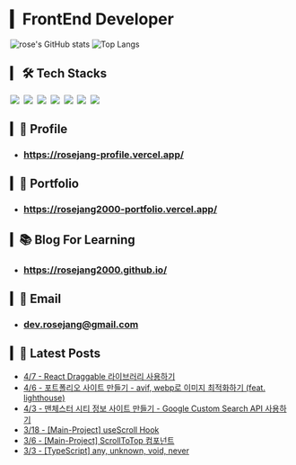 
# ▎FrontEnd Developer
  
  ![rose's GitHub stats](https://github-readme-stats-sand-six-91.vercel.app/api?username=RoseJang2000&show_icons=true&count_private=true&line_height=24&theme=radical&hide=stars)
  ![Top Langs](https://github-readme-stats.vercel.app/api/top-langs/?username=RoseJang2000&layout=compact&theme=radical)

## ▎ 🛠 Tech Stacks
  <p>
    <img src="https://img.shields.io/badge/JavaScript-F7DF1E?style=for-the-badge&logo=JavaScript&logoColor=white"/>&nbsp 
    <img src="https://img.shields.io/badge/TypeScript-3178C6?style=for-the-badge&logo=TypeScript&logoColor=white">&nbsp 
    <img src="https://img.shields.io/badge/HTML-E34F26?style=for-the-badge&logo=HTML5&logoColor=white"/>&nbsp 
    <img src="https://img.shields.io/badge/CSS-1572B6?style=for-the-badge&logo=CSS3&logoColor=white"/>&nbsp 
    <img src="https://img.shields.io/badge/React-61DAFB?style=for-the-badge&logo=React&logoColor=white"/>&nbsp 
    <img src="https://img.shields.io/badge/Git-F05032?style=for-the-badge&logo=Git&logoColor=white"/>&nbsp 
    <img src="https://img.shields.io/badge/Github-181717?style=for-the-badge&logo=GitHub&logoColor=white"/>&nbsp 
  </p>

## ▎👤 Profile

- ### https://rosejang-profile.vercel.app/

## ▎🧩 Portfolio

- ### https://rosejang2000-portfolio.vercel.app/

## ▎📚 Blog For Learning

- ### https://rosejang2000.github.io/

## ▎💌 Email

- ### dev.rosejang@gmail.com

## ▎📑 Latest Posts


 - [4/7 - React Draggable 라이브러리 사용하기](https://rosejang2000.github.io/notes/react-draggable/)
 - [4/6 - 포트폴리오 사이트 만들기 - avif, webp로 이미지 최적화하기 (feat. lighthouse)](https://rosejang2000.github.io/solo_project/image-optimize/)
 - [4/3 - 맨체스터 시티 정보 사이트 만들기 - Google Custom Search API 사용하기](https://rosejang2000.github.io/solo_project/google-custom-search-api/)
 - [3/18 - \[Main-Project\] useScroll Hook](https://rosejang2000.github.io/team_project/use-scroll/)
 - [3/6 - \[Main-Project\] ScrollToTop 컴포넌트](https://rosejang2000.github.io/team_project/scroll-to-top/)
 - [3/3 - \[TypeScript\] any, unknown, void, never](https://rosejang2000.github.io/typescript/type-script-study/)
